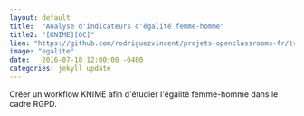 ```yaml
---
layout: default
title:  "Analyse d'indicateurs d'égalité femme-homme"
title2: "[KNIME][OC]"
lien: "https://github.com/rodriguezvincent/projets-openclassrooms-fr/tree/main/P7-Analyse-d'indicateurs-d'%C3%A9galit%C3%A9-femme-homme"
image: "egalite"
date:   2016-07-18 12:00:00 -0400
categories: jekyll update
---
```

Créer un workflow KNIME afin d'étudier l'égalité femme-homme dans le cadre RGPD.